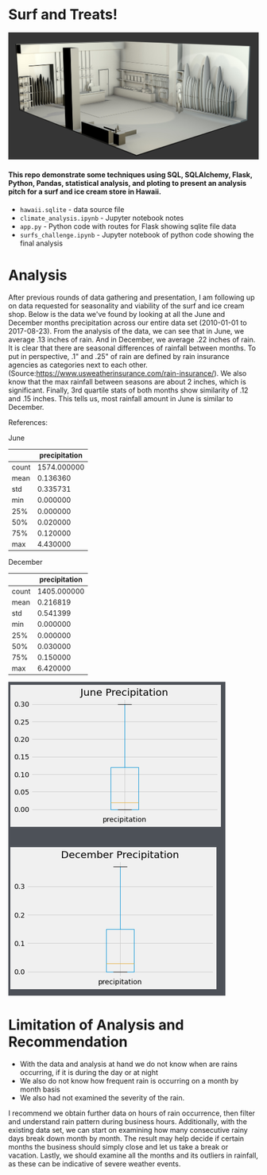# Surf and Treats!
![Pitch](images/pitch.png)

#### This repo demonstrate some techniques using SQL, SQLAlchemy, Flask, Python, Pandas, statistical analysis, and ploting to present an analysis pitch for a surf and ice cream store in Hawaii.  


- `hawaii.sqlite` - data source file
- `climate_analysis.ipynb` - Jupyter notebook notes
- `app.py` - Python code with routes for Flask showing sqlite file data
- `surfs_challenge.ipynb` - Jupyter notebook of python code showing the final
analysis

# Analysis
After previous rounds of data gathering and presentation, I am following up on
data requested for seasonality and viability of the surf and ice cream shop.
Below is the data we've found by looking at all the June and December months
precipitation across our entire data set (2010-01-01 to 2017-08-23).  From the analysis of the data, we can see that in June, we average .13 inches of rain.  And in December, we average .22 inches of rain.  It is clear that there are seasonal differences of rainfall between months.  To put in perspective, .1" and .25" of rain are defined by rain insurance agencies as categories next to each other.  (Source:https://www.usweatherinsurance.com/rain-insurance/).  We also know that the max rainfall between seasons are about 2 inches, which is significant.  Finally, 3rd quartile stats of both months show similarity of .12 and .15 inches.  This tells us, most rainfall amount in June is similar to December.  

References:

June

|        | precipitation
|--------|---------------
| count  |  1574.000000
| mean   |     0.136360
| std    |     0.335731
| min    |     0.000000
| 25%    |     0.000000
| 50%    |     0.020000
| 75%    |     0.120000
| max    |     4.430000

December

|        | precipitation
|--------|---------------
|count   | 1405.000000
|mean    |    0.216819
|std     |    0.541399
|min     |    0.000000
|25%     |    0.000000
|50%     |    0.030000
|75%     |    0.150000
|max     |    6.420000

![June and December Precipitation](images/june-and-december-precipitation.png)

# Limitation of Analysis and Recommendation
- With the data and analysis at hand we do not know when are rains occurring, if it is during the day or at night
- We also do not know how frequent rain is occurring on a month by month basis
- We also had not examined the severity of the rain.  

I recommend we obtain further data on hours of rain occurrence, then filter and understand rain pattern during business hours.  Additionally, with the existing data set, we can start on examining how many consecutive rainy days break down month by month.  The result may help decide if certain months the business should simply close and let us take a break or vacation.  Lastly, we should examine all the months and its outliers in rainfall, as these can be indicative of severe weather events.   
